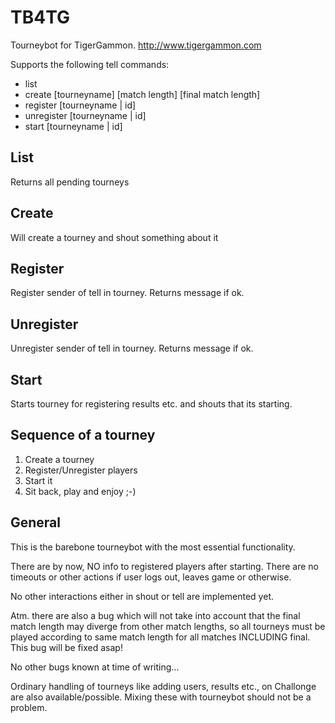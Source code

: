 TB4TG
=====

Tourneybot for TigerGammon. http://www.tigergammon.com


Supports the following tell commands:

* list
* create [tourneyname] [match length] [final match length]
* register [tourneyname | id]
* unregister [tourneyname | id]
* start [tourneyname | id]

List
----
Returns all pending tourneys

Create
------
Will create a tourney and shout something about it

Register
--------
Register sender of tell in tourney. Returns message if ok.

Unregister
----------
Unregister sender of tell in tourney. Returns message if ok.

Start
-----
Starts tourney for registering results etc. and shouts that its starting.

Sequence of a tourney
---------------------
1. Create a tourney
2. Register/Unregister players
3. Start it
4. Sit back, play and enjoy ;-)

General
-------
This is the barebone tourneybot with the most essential functionality.


There are by now, NO info to registered players after starting. There are no timeouts or other actions if
user logs out, leaves game or otherwise.

No other interactions either in shout or tell are implemented yet.

Atm. there are also a bug which will not take into account that the final match length may diverge from
other match lengths, so all tourneys must be played according to same match length for all matches INCLUDING
final. This bug will be fixed asap!

No other bugs known at time of writing...

Ordinary handling of tourneys like adding users, results etc., on Challonge are also available/possible. Mixing these with tourneybot should not be a problem.
